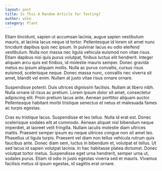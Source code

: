 ```yaml
---
layout: post
title: Is This A Random Article for Testing?
author: wiko
category: Plant
---
```

Etiam tincidunt, sapien ut accumsan lacinia, augue sapien vestibulum mauris, at lacinia lacus neque id tortor. Pellentesque id lorem sit amet nunc tincidunt dapibus quis nec ipsum. In pulvinar lacus eu odio eleifend vestibulum. Nulla non massa nec ligula vehicula euismod non vitae risus. Etiam dapibus nisi quis purus volutpat, finibus luctus elit hendrerit. Integer aliquam arcu quis est finibus, id molestie mauris semper. Donec gravida metus eu ipsum aliquam mollis. Nulla ac purus convallis, cursus risus euismod, scelerisque neque. Donec massa nunc, convallis nec viverra sit amet, blandit vel enim. Nullam at justo vitae risus ornare ornare.

Suspendisse potenti. Duis ultrices dignissim facilisis. Nullam at libero nibh. Nulla ornare id risus ac pretium. Lorem ipsum dolor sit amet, consectetur adipiscing elit. Proin pretium lacus ante. Aenean porttitor aliquam auctor. Pellentesque habitant morbi tristique senectus et netus et malesuada fames ac turpis egestas.

Cras eu tristique lacus. Suspendisse et leo tellus. Nulla id erat est. Donec scelerisque sodales elit at commodo. Aenean aliquet nisl bibendum neque imperdiet, at laoreet velit fringilla. Nullam iaculis molestie diam ultrices mattis. Praesent semper ipsum eu neque ultrices congue non sit amet leo. Phasellus ut ligula turpis. Praesent vel diam non tellus vehicula rutrum quis faucibus ante. Donec diam sem, luctus in bibendum et, volutpat et tellus. Ut sed lacus id sapien volutpat lacinia. In hac habitasse platea dictumst. Donec volutpat tortor metus. Suspendisse eget urna hendrerit, semper urna ut, sodales purus. Etiam id odio in justo egestas viverra sed et mauris. Vivamus facilisis metus id ipsum egestas, id sagittis erat ornare.